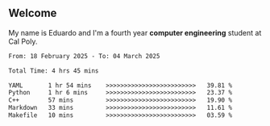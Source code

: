## Welcome

 My name is Eduardo and I'm a fourth year **computer engineering** student at Cal Poly.

<!--START_SECTION:waka-->

```txt
From: 18 February 2025 - To: 04 March 2025

Total Time: 4 hrs 45 mins

YAML       1 hr 54 mins    >>>>>>>>>>>>>>>>>>>>>>>>>   39.81 %
Python     1 hr 6 mins     >>>>>>>>>>>>>>>>>>>>>>>>>   23.37 %
C++        57 mins         >>>>>>>>>>>>>>>>>>>>>>>>>   19.90 %
Markdown   33 mins         >>>>>>>>>>>>>>>>>>>>>>>>>   11.61 %
Makefile   10 mins         >>>>>>>>>>>>>>>>>>>>>>>>>   03.59 %
```

<!--END_SECTION:waka-->

<!--
**lalog12/lalog12** is a ✨ _special_ ✨ repository because its `README.md` (this file) appears on your GitHub profile.

Here are some ideas to get you started:

- 🔭 I’m currently working on ...
- 🌱 I’m currently learning ...
- 👯 I’m looking to collaborate on ...
- 🤔 I’m looking for help with ...
- 💬 Ask me about ...
- 📫 How to reach me: ...
- 😄 Pronouns: ...
- ⚡ Fun fact: ...
-->
